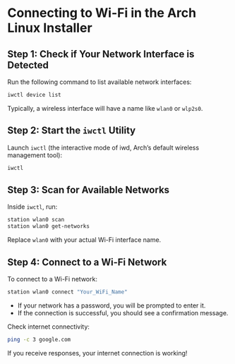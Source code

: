 # Connecting to Wi-Fi in the Arch Linux Installer

## Step 1: Check if Your Network Interface is Detected
Run the following command to list available network interfaces:
```bash
iwctl device list
```
Typically, a wireless interface will have a name like `wlan0` or `wlp2s0`.

## Step 2: Start the `iwctl` Utility
Launch `iwctl` (the interactive mode of iwd, Arch’s default wireless management tool):
```bash
iwctl
```

## Step 3: Scan for Available Networks
Inside `iwctl`, run:
```bash
station wlan0 scan
station wlan0 get-networks
```
Replace `wlan0` with your actual Wi-Fi interface name.

## Step 4: Connect to a Wi-Fi Network
To connect to a Wi-Fi network:
```bash
station wlan0 connect "Your_WiFi_Name"
```
- If your network has a password, you will be prompted to enter it.
- If the connection is successful, you should see a confirmation message.

Check internet connectivity:
```bash
ping -c 3 google.com
```
If you receive responses, your internet connection is working!
